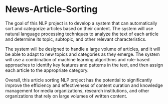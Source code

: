 # News-Article-Sorting

The goal of this NLP project is to develop a system that can automatically sort and categorize articles based on their content. The system will use natural 
language processing techniques to analyze the text of each article and determine its topic, subtopic, and other relevant characteristics.

The system will be designed to handle a large volume of articles, and it will be able to adapt to new topics and categories as they emerge. 
The system will use a combination of machine learning algorithms and rule-based approaches to identify key features and patterns in the text, and then assign each 
article to the appropriate category.

Overall, this article sorting NLP project has the potential to significantly improve the efficiency and effectiveness of content curation and knowledge
management for media organizations, research institutions, and other organizations that rely on large volumes
of written content.
